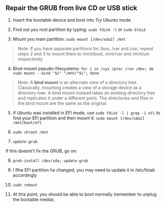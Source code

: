 ## Repair the GRUB from live CD or USB stick 

1. Insert the bootable device and boot into *Try Ubuntu* mode

2. Find out you root partition by typing: `sudo fdisk -l` or `sudo blkid`

3. Mount you main partition: `sudo mount [/dev/sda2] /mnt`

> Note: If you have separate partitions for /boo, /var and /usr, repeat steps 2 and 3 to mount them to /mnt/boot, /mnt/var and /mnt/usr respectively 

4. Bind-mount pseudo-filesystems: `for i in /sys /proc /run /dev; do sudo mount --bind "$i" "/mnt/"$i"; done`

> Note: A **bind mount** is an alternate view of a directory tree. Classically, mounting creates a view of a storage device as a directory tree. A bind mount instead takes an existing directory tree and replicates it under a different point. The directories and files in the bind mount are the same as the original.

5. If Ubuntu was installed in EFI mode, use `sudo fdisk -l | grep -i efi` to find your EFI partition and then mount it: `sudo mount [/dev/sda1] /mnt/boot/efi`

6. `sudo chroot /mnt`

7. `update-grub`

If this doesnt't fix the GRUB, go on:

8. `grub-install /dev/sda; update-grub`

9. I fthe EFI partition ha changed, you may need to update it in /etc/fstab accordingly

10. `sudo reboot`

11. At this point, you should be able to boot normally (remember to unplug the bootable media).